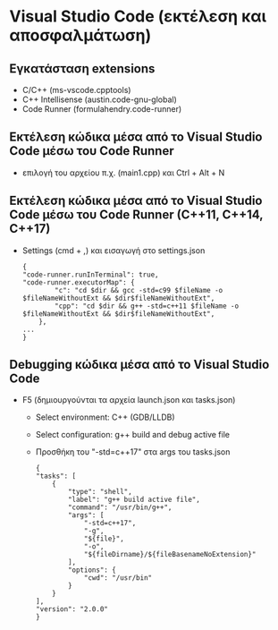 # Visual Studio Code (εκτέλεση και αποσφαλμάτωση)

## Εγκατάσταση extensions

* C/C++ (ms-vscode.cpptools)
* C++ Intellisense (austin.code-gnu-global)
* Code Runner (formulahendry.code-runner)

## Εκτέλεση κώδικα μέσα από το Visual Studio Code μέσω του Code Runner

* επιλογή του αρχείου π.χ. (main1.cpp) και Ctrl + Alt + N

## Εκτέλεση κώδικα μέσα από το Visual Studio Code μέσω του Code Runner (C++11, C++14, C++17)

* Settings (cmd + ,) και εισαγωγή στο settings.json

    ```text
    {
    "code-runner.runInTerminal": true,
    "code-runner.executorMap": {
            "c": "cd $dir && gcc -std=c99 $fileName -o $fileNameWithoutExt && $dir$fileNameWithoutExt",
            "cpp": "cd $dir && g++ -std=c++11 $fileName -o $fileNameWithoutExt && $dir$fileNameWithoutExt",
        },
    ...
    }

## Debugging κώδικα μέσα από το Visual Studio Code

* F5 (δημιουργούνται τα αρχεία launch.json και tasks.json)
  * Select environment: C++ (GDB/LLDB)
  * Select configuration: g++ build and debug active file
  * Προσθήκη του "-std=c++17" στα args του tasks.json
  
    ```text
    {
    "tasks": [
        {
            "type": "shell",
            "label": "g++ build active file",
            "command": "/usr/bin/g++",
            "args": [
                "-std=c++17",
                "-g",
                "${file}",
                "-o",
                "${fileDirname}/${fileBasenameNoExtension}"
            ],
            "options": {
                "cwd": "/usr/bin"
            }
        }
    ],
    "version": "2.0.0"
    }
    

